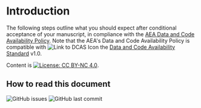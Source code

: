 
# Introduction

The following steps outline what you should expect after conditional acceptance of your manuscript, in compliance with the [AEA Data and Code Availability Policy](https://www.aeaweb.org/journals/policies/data-code). Note that the AEA's Data and Code Availability Policy is compatible with ![Link to DCAS Icon](https://datacodestandard.org/assets/img/DCAS-1.0.png) the [Data and Code Availability Standard](https://datacodestandard.org/) v1.0.

Content is [![License: CC BY-NC 4.0](https://licensebuttons.net/l/by-nc/4.0/80x15.png)](https://creativecommons.org/licenses/by-nc/4.0/).

## How to read this document

![GitHub issues](https://img.shields.io/github/issues-raw/larsvilhuber/socsci-guidance-new.svg?style=flat) ![GitHub last commit](https://img.shields.io/github/last-commit/larsvilhuber/socsci-guidance-new.svg?style=flat) 


